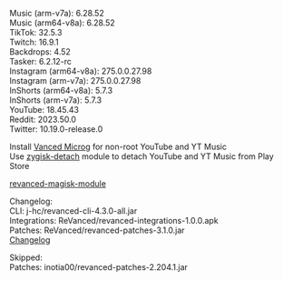 Music (arm-v7a): 6.28.52  
Music (arm64-v8a): 6.28.52  
TikTok: 32.5.3  
Twitch: 16.9.1  
Backdrops: 4.52  
Tasker: 6.2.12-rc  
Instagram (arm64-v8a): 275.0.0.27.98  
Instagram (arm-v7a): 275.0.0.27.98  
InShorts (arm64-v8a): 5.7.3  
InShorts (arm-v7a): 5.7.3  
YouTube: 18.45.43  
Reddit: 2023.50.0  
Twitter: 10.19.0-release.0  

Install [Vanced Microg](https://github.com/TeamVanced/VancedMicroG/releases) for non-root YouTube and YT Music  
Use [zygisk-detach](https://github.com/j-hc/zygisk-detach) module to detach YouTube and YT Music from Play Store  

[revanced-magisk-module](https://github.com/j-hc/revanced-magisk-module)  

Changelog:  
CLI: j-hc/revanced-cli-4.3.0-all.jar  
Integrations: ReVanced/revanced-integrations-1.0.0.apk  
Patches: ReVanced/revanced-patches-3.1.0.jar  
[Changelog](https://github.com/ReVanced/revanced-patches/releases/tag/v3.1.0)  

Skipped:  
Patches: inotia00/revanced-patches-2.204.1.jar    
